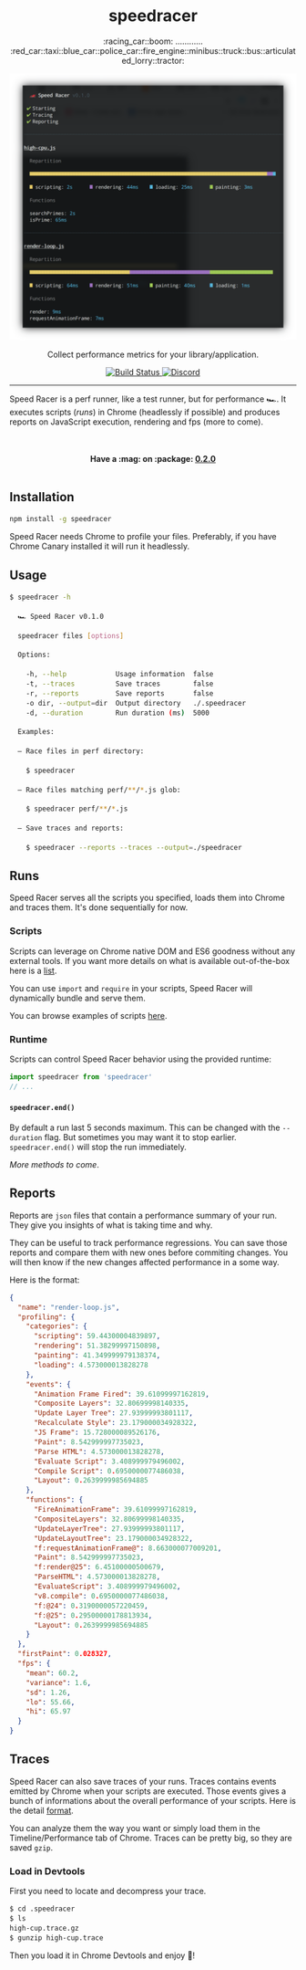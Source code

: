 <h1 align="center">speedracer</h1>

<p align="center">
  :racing_car::boom: ............ :red_car::taxi::blue_car::police_car::fire_engine::minibus::truck::bus::articulated_lorry::tractor:
</p>

<p align="center">
  <img alt="Speed Racer" src="https://raw.githubusercontent.com/ngryman/artworks/master/speedracer/heading/speedracer@2x.png">
</p>

<p align="center">
  Collect performance metrics for your library/application.
</p>

<p align="center">
  <a href="//travis-ci.org/ngryman/speedracer">
    <img alt="Build Status" src="https://img.shields.io/travis/ngryman/speedracer.svg">
  </a>
  <a href="//discord.gg/qzmXsUY">
    <img alt="Discord" src="https://img.shields.io/badge/chat-discord-brightgreen.svg">
  </a>
</p>

---

Speed Racer is a perf runner, like a test runner, but for performance :racing_car:. It executes scripts (*runs*) in Chrome (headlessly if possible) and produces reports on JavaScript execution, rendering and fps (more to come).

<p align="center">
  <br><br>
  <b>Have a :mag: on :package: <a href="//github.com/ngryman/speedracer/projects/1">0.2.0</a></b>
  <br><br>
</p>

## Installation

```sh
npm install -g speedracer
```

Speed Racer needs Chrome to profile your files.
Preferably, if you have Chrome Canary installed it will run it headlessly.


## Usage

```sh
$ speedracer -h

  🏎 Speed Racer v0.1.0

  speedracer files [options]

  Options:

    -h, --help            Usage information  false
    -t, --traces          Save traces        false
    -r, --reports         Save reports       false
    -o dir, --output=dir  Output directory   ./.speedracer
    -d, --duration        Run duration (ms)  5000

  Examples:

  – Race files in perf directory:

    $ speedracer

  – Race files matching perf/**/*.js glob:

    $ speedracer perf/**/*.js

  – Save traces and reports:

    $ speedracer --reports --traces --output=./speedracer
```

## Runs

Speed Racer serves all the scripts you specified, loads them into Chrome and traces them. It's done sequentially for now.

### Scripts

Scripts can leverage on Chrome native DOM and ES6 goodness without any external tools. If you want more details on what is available out-of-the-box here is a [list](https://www.chromestatus.com/features).

You can use `import` and `require` in your scripts, Speed Racer will dynamically bundle and serve them.

You can browse examples of scripts [here](https://github.com/ngryman/speedracer/tree/master/test/fixtures).

### Runtime

Scripts can control Speed Racer behavior using the provided runtime:
```js
import speedracer from 'speedracer'
// ...
```

#### `speedracer.end()`

By default a run last 5 seconds maximum. This can be changed with the `--duration` flag.
But sometimes you may want it to stop earlier. `speedracer.end()` will stop the run immediately.

*More methods to come*.

## Reports

Reports are `json` files that contain a performance summary of your run. They give you insights of what is taking time and why. 

They can be useful to track performance regressions. You can save those reports and compare them with new ones before commiting changes. You will then know if the new changes affected performance in a some way.

Here is the format:
```json
{
  "name": "render-loop.js",
  "profiling": {
    "categories": {
      "scripting": 59.44300004839897,
      "rendering": 51.38299997150898,
      "painting": 41.349999979138374,
      "loading": 4.573000013828278
    },
    "events": {
      "Animation Frame Fired": 39.61099997162819,
      "Composite Layers": 32.80699998140335,
      "Update Layer Tree": 27.93999993801117,
      "Recalculate Style": 23.179000034928322,
      "JS Frame": 15.728000089526176,
      "Paint": 8.542999997735023,
      "Parse HTML": 4.573000013828278,
      "Evaluate Script": 3.408999979496002,
      "Compile Script": 0.6950000077486038,
      "Layout": 0.2639999985694885
    },
    "functions": {
      "FireAnimationFrame": 39.61099997162819,
      "CompositeLayers": 32.80699998140335,
      "UpdateLayerTree": 27.93999993801117,
      "UpdateLayoutTree": 23.179000034928322,
      "f:requestAnimationFrame@": 8.663000077009201,
      "Paint": 8.542999997735023,
      "f:render@25": 6.45100000500679,
      "ParseHTML": 4.573000013828278,
      "EvaluateScript": 3.408999979496002,
      "v8.compile": 0.6950000077486038,
      "f:@24": 0.3190000057220459,
      "f:@25": 0.29500000178813934,
      "Layout": 0.2639999985694885
    }
  },
  "firstPaint": 0.028327,
  "fps": {
    "mean": 60.2,
    "variance": 1.6,
    "sd": 1.26,
    "lo": 55.66,
    "hi": 65.97
  }
}
```

## Traces

Speed Racer can also save traces of your runs. Traces contains events emitted by Chrome when your scripts are executed. Those events gives a bunch of informations about the overall performance of your scripts. Here is the detail [format](https://docs.google.com/document/d/1CvAClvFfyA5R-PhYUmn5OOQtYMH4h6I0nSsKchNAySU/preview#heading=h.uxpopqvbjezh).

You can analyze them the way you want or simply load them in the Timeline/Performance tab of Chrome.
Traces can be pretty big, so they are saved `gzip`.

### Load in Devtools

First you need to locate and decompress your trace.

```sh
$ cd .speedracer
$ ls
high-cup.trace.gz
$ gunzip high-cup.trace
```

Then you load it in Chrome Devtools and enjoy :tada:!
